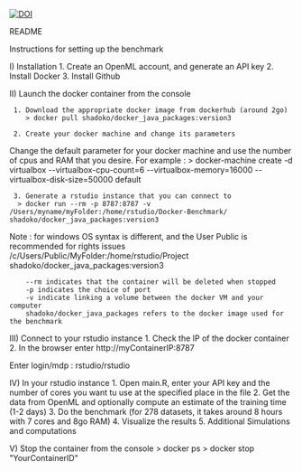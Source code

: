 [![DOI](https://zenodo.org/badge/65920602.svg)](https://zenodo.org/badge/latestdoi/65920602)

README

Instructions for setting up the benchmark

I) Installation
     1. Create an OpenML account, and generate an API key
     2. Install Docker
     3. Install Github

II) Launch the docker container from the console

     1. Download the appropriate docker image from dockerhub (around 2go)
        > docker pull shadoko/docker_java_packages:version3

     2. Create your docker machine and change its parameters
Change the default parameter for your docker machine and use the number of cpus and RAM that you desire. For example :
        > docker-machine create -d virtualbox --virtualbox-cpu-count=6 --virtualbox-memory=16000 --virtualbox-disk-size=50000 default

     3. Generate a rstudio instance that you can connect to
      > docker run --rm -p 8787:8787 -v /Users/myname/myFolder:/home/rstudio/Docker-Benchmark/ shadoko/docker_java_packages:version3

Note : for windows OS syntax is different, and the User Public is recommended for rights issues /c/Users/Public/MyFolder:/home/rstudio/Project shadoko/docker_java_packages:version3

        --rm indicates that the container will be deleted when stopped
        -p indicates the choice of port
        -v indicate linking a volume between the docker VM and your computer
        shadoko/docker_java_packages refers to the docker image used for the benchmark

III) Connect to your rstudio instance
     1. Check the IP of the docker container
     2. In the browser enter http://myContainerIP:8787

Enter login/mdp : rstudio/rstudio

IV) In your rstudio instance
     1. Open main.R, enter your API key and the number of cores you want tu use at the specified place in the file
     2. Get the data from OpenML and optionally compute an estimate of the training time (1-2 days)
     3. Do the benchmark (for 278 datasets, it takes around 8 hours with 7 cores and 8go RAM)
     4. Visualize the results
     5. Additional Simulations and computations

V) Stop the container from the console 
     > docker ps 
     > docker stop "YourContainerID"



